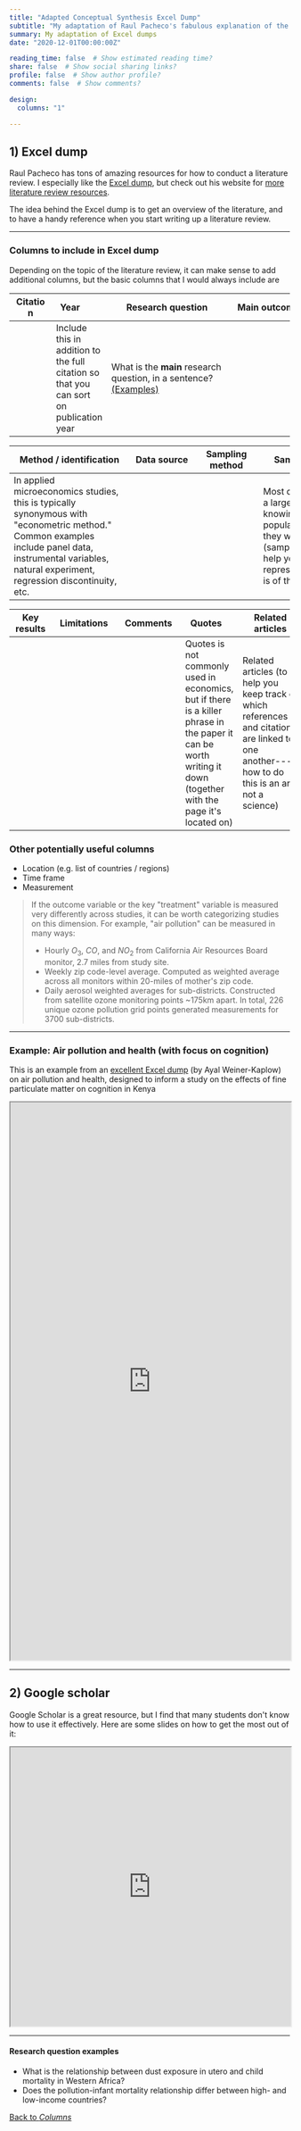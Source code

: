 ```yaml
---
title: "Adapted Conceptual Synthesis Excel Dump"
subtitle: "My adaptation of Raul Pacheco's fabulous explanation of the Conceptual Synthesis Excel Dump + some tips on using google scholar effectively"
summary: My adaptation of Excel dumps
date: "2020-12-01T00:00:00Z"

reading_time: false  # Show estimated reading time?
share: false  # Show social sharing links?
profile: false  # Show author profile?
comments: false  # Show comments?

design:
  columns: "1"

---
```


## 1) Excel dump

Raul Pacheco has tons of amazing resources for how to conduct a literature review. I especially like the [Excel dump](http://www.raulpacheco.org/2016/06/synthesizing-different-bodies-of-work-in-your-literature-review-the-conceptual-synthesis-excel-dump-technique/), but check out his website for [more literature review resources](http://www.raulpacheco.org/resources/literature-reviews/).


The idea behind the Excel dump is to get an overview of the literature, and to have a handy reference when you start writing up a literature review.

---

### Columns to include in Excel dump
Depending on the topic of the literature review, it can make sense to add additional columns, but the basic columns that I would always include are

| <div style="width:60px">Citation</div> | <div style="width:50px"> Year</div> | <div style="width:200px">Research question</div> | <div style="width:200px"> Main outcome variable </div> |
| -------- | ---- | ----------------- | --------------------- |
| | Include this in addition to the full citation so that you can sort on publication year | What is the **main** research question, in a sentence? [(Examples)](#research-question-examples) | |


| <div style="width:200px">Method / identification</div> | <div style="width:100px">Data source</div> | <div style="width:100px">Sampling method </div>| <div style="width:200px">Sample & population </div>|
| --------------          | ----------- | --------------- | ------------ |
In applied microeconomics studies, this is typically synonymous with "econometric method." Common examples include panel data, instrumental variables, natural experiment, regression discontinuity, etc. | | | Most data are a sample of a larger population; knowing who this population is and how they were drawn (sampling method) can help you assess how representative the sample is of that population |

| <div style="width:60px">Key results </div> | <div style="width:100px">Limitations </div> | <div style="width:100px">Comments </div> | <div style="width:75px">Quotes </div> | <div style="width:100px">Related articles </div> |
| --------    | ----------- | -------- | ------ | --------- |
| | | | Quotes is not commonly used in economics, but if there is a killer phrase in the paper it can be worth writing it down (together with the page it's located on) | Related articles (to help you keep track of which references and citations are linked to one another---how to do this is an art, not a science) |

### Other potentially useful columns
* Location (e.g. list of countries / regions)
* Time frame
* Measurement
> If the outcome variable or the key "treatment" variable is measured very differently across studies, it can be worth categorizing studies on this dimension. For example, "air pollution" can be measured in many ways:
> * Hourly $O_{3}$, $CO$, and $NO_{2}$ from California Air Resources Board monitor, 2.7 miles from study site.
> * Weekly zip code-level average. Computed as weighted average across all monitors within 20-miles of mother's zip code.
> * Daily aerosol weighted averages for sub-districts. Constructed from satellite ozone monitoring points ~175km apart. In total, 226 unique ozone pollution grid points generated measurements for 3700 sub-districts.

---

### Example: Air pollution and health (with focus on cognition)

This is an example from an [excellent Excel dump](https://docs.google.com/spreadsheets/d/1DXufsPnQLyOyV4YsJvJR2fTZji_4pN8Pts5qNax3ESU/edit?usp=sharing) (by Ayal Weiner-Kaplow) on air pollution and health, designed to inform a study on the effects of fine particulate matter on cognition in Kenya


<div width="1000px;" position="relative;" left="50%;" right="50%;" margin-left="-50vw;" margin-right="-50vw;" class="embed-responsive embed-responsive-16by9">
<iframe width="100%;" height="1000px;" src="https://docs.google.com/spreadsheets/d/e/2PACX-1vSX0cZ8bX76nBnzzyS7EOPGBZ1HxFaWC8n5Imc-FUd0_nnYZUHMSlY-D4_c0sK6JaZak_3TlAgz4bHm/pubhtml?gid=0&amp;single=true&amp;widget=true&amp;headers=false"></iframe>
</div>

---

## 2) Google scholar

Google Scholar is a great resource, but I find that many students don't know how to use it effectively. Here are some slides on how to get the most out of it:

<div width="1000px;" position="relative;" left="50%;" right="50%;" margin-left="-50vw;" margin-right="-50vw;" class="embed-responsive embed-responsive-16by9">
<iframe src="https://slides.com/emiliatjernstrom/finding-sources/embed" width="100%" height="500px;" scrolling="no" frameborder="5" webkitallowfullscreen mozallowfullscreen allowfullscreen></iframe>
</div>

---

#### Research question examples
* What is the relationship between dust exposure in utero and child mortality in Western Africa?
*  Does the pollution-infant mortality relationship differ between high- and low-income countries?

[Back to _Columns_](#columns-to-include-in-excel-dump)
